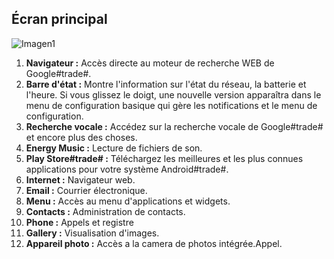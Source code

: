 ## Écran principal

![Imagen1](http://static.energysistem.com/images/manuals/42430/565c2249084ee.jpg)

1. **Navigateur :** Accès directe au moteur de recherche WEB de Google#trade#.
2. **Barre d'état :** Montre l'information sur l'état du réseau, la batterie et l'heure. Si vous glissez le doigt, une
nouvelle version apparaîtra dans le menu de configuration basique qui gère les notifications et le menu de configuration.
3. **Recherche vocale :** Accédez sur la recherche vocale de Google#trade# et encore plus des choses.
4. **Energy Music :** Lecture de fichiers de son.
5. **Play Store#trade# :** Téléchargez les meilleures et les plus connues applications pour votre système Android#trade#.
6. **Internet :** Navigateur web.
7. **Email :** Courrier électronique.
8. **Menu :** Accès au menu d'applications et widgets.
9. **Contacts :** Administration de contacts.
10. **Phone :** Appels et registre
11. **Gallery :** Visualisation d'images.
12. **Appareil photo :** Accès a la camera de photos intégrée.Appel.
